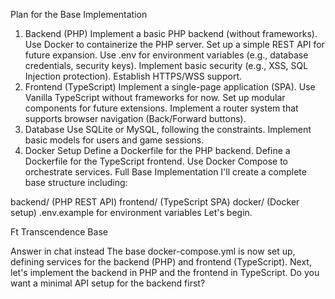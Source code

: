 
Plan for the Base Implementation
1. Backend (PHP)
Implement a basic PHP backend (without frameworks).
Use Docker to containerize the PHP server.
Set up a simple REST API for future expansion.
Use .env for environment variables (e.g., database credentials, security keys).
Implement basic security (e.g., XSS, SQL Injection protection).
Establish HTTPS/WSS support.
2. Frontend (TypeScript)
Implement a single-page application (SPA).
Use Vanilla TypeScript without frameworks for now.
Set up modular components for future extensions.
Implement a router system that supports browser navigation (Back/Forward buttons).
3. Database
Use SQLite or MySQL, following the constraints.
Implement basic models for users and game sessions.
4. Docker Setup
Define a Dockerfile for the PHP backend.
Define a Dockerfile for the TypeScript frontend.
Use Docker Compose to orchestrate services.
Full Base Implementation
I'll create a complete base structure including:

backend/ (PHP REST API)
frontend/ (TypeScript SPA)
docker/ (Docker setup)
.env.example for environment variables
Let's begin.

Ft Transcendence Base

Answer in chat instead
The base docker-compose.yml is now set up, defining services for the backend (PHP) and frontend (TypeScript). Next, let's implement the backend in PHP and the frontend in TypeScript. Do you want a minimal API setup for the backend first?

